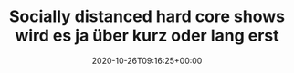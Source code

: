 ---
retweeted: false
source: <a href="https://about.twitter.com/products/tweetdeck" rel="nofollow">TweetDeck</a>
entities:
  hashtags: []
  symbols: []
  user_mentions:
  - name: counterparts
    screen_name: counterparts905
    indices:
    - '120'
    - '136'
    id_str: '38778473'
    id: '38778473'
  urls:
  - url: https://t.co/Kh68ywwhw0
    expanded_url: https://bit.ly/37HiAaP
    display_url: bit.ly/37HiAaP
    indices:
    - '220'
    - '243'
display_text_range:
- '0'
- '243'
favorite_count: '1'
id_str: '1320655510887108608'
truncated: false
retweet_count: '0'
id: '1320655510887108608'
possibly_sensitive: false
created_at: Mon Oct 26 09:16:25 +0000 2020
favorited: false
full_text: 'Socially distanced hard core shows wird es ja über kurz oder lang erst
  mal keine geben, aber dieser Multi Track Mix von [@counterparts905](https://twitter.com/counterparts905)
  ist zumindest kein schlechter Ersatz für die persönliche Moshpit am Schreibtisch:'
lang: de
quote_url: https://bit.ly/37HiAaP
tags:
- pesos/twitter
date: '2020-10-26T09:16:25+00:00'
src: https://twitter.com/bascht/status/1320655510887108608
original_url: https://twitter.com/bascht/status/1320655510887108608
type: twitter_tweet
text: 'Socially distanced hard core shows wird es ja über kurz oder lang erst mal
  keine geben, aber dieser Multi Track Mix von [@counterparts905](https://twitter.com/counterparts905)
  ist zumindest kein schlechter Ersatz für die persönliche Moshpit am Schreibtisch:'
title: 'Socially distanced hard core shows wird es ja über kurz oder lang erst '

---
